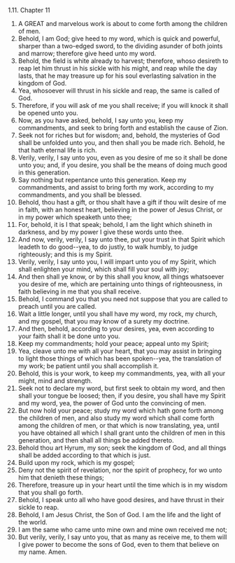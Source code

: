 1.11. Chapter 11
1. A GREAT and marvelous work is about to come forth among the children of men.
2. Behold, I am God; give heed to my word, which is quick and powerful, sharper than a two-edged sword, to the dividing asunder of both joints and marrow; therefore give heed unto my word.
3. Behold, the field is white already to harvest; therefore, whoso desireth to reap let him thrust in his sickle with his might, and reap while the day lasts, that he may treasure up for his soul everlasting salvation in the kingdom of God.
4. Yea, whosoever will thrust in his sickle and reap, the same is called of God.
5. Therefore, if you will ask of me you shall receive; if you will knock it shall be opened unto you.
6. Now, as you have asked, behold, I say unto you, keep my commandments, and seek to bring forth and establish the cause of Zion.
7. Seek not for riches but for wisdom; and, behold, the mysteries of God shall be unfolded unto you, and then shall you be made rich. Behold, he that hath eternal life is rich.
8. Verily, verily, I say unto you, even as you desire of me so it shall be done unto you; and, if you desire, you shall be the means of doing much good in this generation.
9. Say nothing but repentance unto this generation. Keep my commandments, and assist to bring forth my work, according to my commandments, and you shall be blessed.
10. Behold, thou hast a gift, or thou shalt have a gift if thou wilt desire of me in faith, with an honest heart, believing in the power of Jesus Christ, or in my power which speaketh unto thee;
11. For, behold, it is I that speak; behold, I am the light which shineth in darkness, and by my power I give these words unto thee.
12. And now, verily, verily, I say unto thee, put your trust in that Spirit which leadeth to do good--yea, to do justly, to walk humbly, to judge righteously; and this is my Spirit.
13. Verily, verily, I say unto you, I will impart unto you of my Spirit, which shall enlighten your mind, which shall fill your soul with joy;
14. And then shall ye know, or by this shall you know, all things whatsoever you desire of me, which are pertaining unto things of righteousness, in faith believing in me that you shall receive.
15. Behold, I command you that you need not suppose that you are called to preach until you are called.
16. Wait a little longer, until you shall have my word, my rock, my church, and my gospel, that you may know of a surety my doctrine.
17. And then, behold, according to your desires, yea, even according to your faith shall it be done unto you.
18. Keep my commandments; hold your peace; appeal unto my Spirit;
19. Yea, cleave unto me with all your heart, that you may assist in bringing to light those things of which has been spoken--yea, the translation of my work; be patient until you shall accomplish it.
20. Behold, this is your work, to keep my commandments, yea, with all your might, mind and strength.
21. Seek not to declare my word, but first seek to obtain my word, and then shall your tongue be loosed; then, if you desire, you shall have my Spirit and my word, yea, the power of God unto the convincing of men.
22. But now hold your peace; study my word which hath gone forth among the children of men, and also study my word which shall come forth among the children of men, or that which is now translating, yea, until you have obtained all which I shall grant unto the children of men in this generation, and then shall all things be added thereto.
23. Behold thou art Hyrum, my son; seek the kingdom of God, and all things shall be added according to that which is just.
24. Build upon my rock, which is my gospel;
25. Deny not the spirit of revelation, nor the spirit of prophecy, for wo unto him that denieth these things;
26. Therefore, treasure up in your heart until the time which is in my wisdom that you shall go forth.
27. Behold, I speak unto all who have good desires, and have thrust in their sickle to reap.
28. Behold, I am Jesus Christ, the Son of God. I am the life and the light of the world.
29. I am the same who came unto mine own and mine own received me not;
30. But verily, verily, I say unto you, that as many as receive me, to them will I give power to become the sons of God, even to them that believe on my name. Amen.

